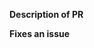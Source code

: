 **Description of PR**
<!--- Describe what the PR holds --->

**Fixes an issue**
<!--- If this PR fixes an issue, please mention it. --->
